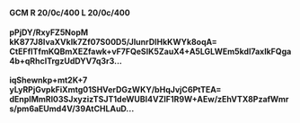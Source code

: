 #### GCM R 20/0c/400 L 20/0c/400
**pPjDY/RxyFZ5NopM**<br/>**kK877J8IvaXVkIk7Zf07S00D5/JIunrDIHkKWYk8oqA=**<br/>**CtEFfITfmKQBmXEZfawk+vF7FQeSIK5ZauX4+A5LGLWEm5kdl7axlkFQga4b+qRhcITrgzUdDYV7q3r3...**<br/><br/>
**iqShewnkp+mt2K+7**<br/>**yLyRPjGvpkFiXmtg01SHVerDGzWKY/bHqJvjC6PtTEA=**<br/>**dEnplMmRI03SJxyzizTSJT1deWUBI4VZlF1R9W+AEw/zEhVTX8PzafWmrs/pm6aEUmd4V/39AtCHLAuD...**